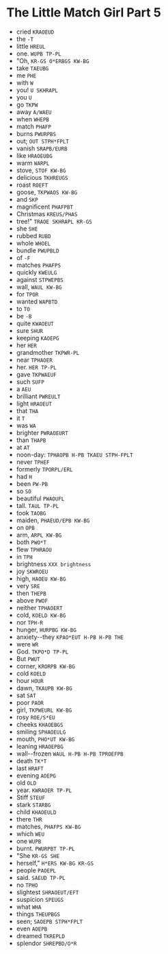 # The Little Match Girl Part 5

* cried `KRAOEUD`
* the `-T`
* little `HREUL`
* one. `WUPB TP-PL`
* "Oh, `KR-GS O*ERBGS KW-BG`
* take `TAEUBG`
* me `PHE`
* with `W`
* you! `U SKHRAPL`
* you `U`
* go `TKPW`
* away `A/WAEU`
* when `WHEPB`
* match `PHAFP`
* burns `PWURPBS`
* out; `OUT STPH*FPLT`
* vanish `SRAPB/EURB`
* like `HRAOEUBG`
* warm `WARPL`
* stove, `STOF KW-BG`
* delicious `TKHREUGS`
* roast `ROEFT`
* goose, `TKPWAOS KW-BG`
* and `SKP`
* magnificent `PHAFPBT`
* Christmas `KREUS/PHAS`
* tree!" `TRAOE SKHRAPL KR-GS`
* she `SHE`
* rubbed `RUBD`
* whole `WHOEL`
* bundle `PWUPBLD`
* of `-F`
* matches `PHAFPS`
* quickly `KWEULG`
* against `STPWEPBS`
* wall, `WAUL KW-BG`
* for `TPOR`
* wanted `WAPBTD`
* to `TO`
* be `-B`
* quite `KWAOEUT`
* sure `SHUR`
* keeping `KAOEPG`
* her `HER`
* grandmother `TKPWR-PL`
* near `TPHAOER`
* her. `HER TP-PL`
* gave `TKPWAEUF`
* such `SUFP`
* a `AEU`
* brilliant `PWREULT`
* light `HRAOEUT`
* that `THA`
* it `T`
* was `WA`
* brighter `PWRAOEURT`
* than `THAPB`
* at `AT`
* noon-day: `TPHAOPB H-PB TKAEU STPH-FPLT`
* never `TPHEF`
* formerly `TPORPL/ERL`
* had `H`
* been `PW-PB`
* so `SO`
* beautiful `PWAOUFL`
* tall. `TAUL TP-PL`
* took `TAOBG`
* maiden, `PHAEUD/EPB KW-BG`
* on `OPB`
* arm, `ARPL KW-BG`
* both `PWO*T`
* flew `TPHRAOU`
* in `TPH`
* brightness `XXX brightness`
* joy `SKWROEU`
* high, `HAOEU KW-BG`
* very `SRE`
* then `THEPB`
* above `PWOF`
* neither `TPHAOERT`
* cold, `KOELD KW-BG`
* nor `TPH-R`
* hunger, `HURPBG KW-BG`
* anxiety--they `KPAO*EUT H-PB H-PB THE`
* were `WR`
* God. `TKPO*D TP-PL`
* But `PWUT`
* corner, `KRORPB KW-BG`
* cold `KOELD`
* hour `HOUR`
* dawn, `TKAUPB KW-BG`
* sat `SAT`
* poor `PAOR`
* girl, `TKPWEURL KW-BG`
* rosy `ROE/S*EU`
* cheeks `KHAOEBGS`
* smiling `SPHAOEULG`
* mouth, `PHO*UT KW-BG`
* leaning `HRAOEPBG`
* wall--frozen `WAUL H-PB H-PB TPROEFPB`
* death `TK*T`
* last `HRAFT`
* evening `AOEPG`
* old `OLD`
* year. `KWRAOER TP-PL`
* Stiff `STEUF`
* stark `STARBG`
* child `KHAOEULD`
* there `THR`
* matches, `PHAFPS KW-BG`
* which `WEU`
* one `WUPB`
* burnt. `PWURPBT TP-PL`
* "She `KR-GS SHE`
* herself," `H*ERS KW-BG KR-GS`
* people `PAOEPL`
* said. `SAEUD TP-PL`
* no `TPHO`
* slightest `SHRAOEUT/EFT`
* suspicion `SPEUGS`
* what `WHA`
* things `THEUPBGS`
* seen; `SAOEPB STPH*FPLT`
* even `AOEPB`
* dreamed `TKREPLD`
* splendor `SHREPBD/O*R`

